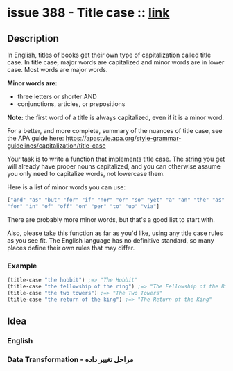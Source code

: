 # issue 388 - Title case :: [link](https://ericnormand.me/issues/purelyfunctional-tv-newsletter-388-further-down-or-is-it-up-the-stack)

## Description

In English, titles of books get their own type of capitalization called title case. In title case, major words are capitalized and minor words are in lower case. Most words are major words. 

**Minor words are:**
- three letters or shorter AND
- conjunctions, articles, or prepositions

**Note:** the first word of a title is always capitalized, even if it is a minor word.

For a better, and more complete, summary of the nuances of title case, see the APA guide here: https://apastyle.apa.org/style-grammar-guidelines/capitalization/title-case

Your task is to write a function that implements title case. 
The string you get will already have proper nouns capitalized, and you can otherwise assume you only need to capitalize words, not lowercase them.

Here is a list of minor words you can use:

```clj
["and" "as" "but" "for" "if" "nor" "or" "so" "yet" "a" "an" "the" "as" "at" "by"
"for" "in" "of" "off" "on" "per" "to" "up" "via"]
```

There are probably more minor words, but that's a good list to start with.

Also, please take this function as far as you'd like, using any title case rules as you see fit. 
The English language has no definitive standard, so many places define their own rules that may differ.


### Example

```clj
(title-case "the hobbit") ;=> "The Hobbit"
(title-case "the fellowship of the ring") ;=> "The Fellowship of the Ring"
(title-case "the two towers") ;=> "The Two Towers"
(title-case "the return of the king") ;=> "The Return of the King" 
```


## Idea

### English


### Data Transformation - مراحل تغییر داده
```nim
```